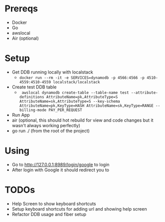 # Prereqs
- Docker
- Go
- awslocal
- Air (optional)

# Setup
- Get DDB running locally with localstack
  - `docker run --rm -it -e SERVICES=dynamodb -p 4566:4566 -p 4510-4559:4510-4559 localstack/localstack`
- Create test DDB table
  - ` awslocal dynamodb create-table --table-name test --attribute-definitions AttributeName=pk,AttributeType=S AttributeName=sk,AttributeType=S --key-schema AttributeName=pk,KeyType=HASH AttributeName=sk,KeyType=RANGE --billing-mode PAY_PER_REQUEST`
- Run App
 - air (optional, this should hot rebuild for view and code changes but it wasn't always working perfectly)
 - go run ./ (from the root of the project)

# Using
- Go to http://127.0.0.1:8989/login/google to login
- After login with Google it should redirect you to 

# TODOs
- Help Screen to show keyboard shortcuts
- Setup keyboard shortcuts for adding url and showing help screen
- Refactor DDB usage and fiber setup
